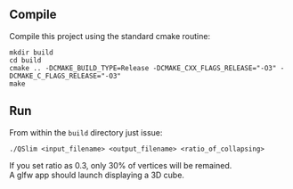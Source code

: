 ## Compile

Compile this project using the standard cmake routine:

    mkdir build
    cd build
    cmake .. -DCMAKE_BUILD_TYPE=Release -DCMAKE_CXX_FLAGS_RELEASE="-O3" -DCMAKE_C_FLAGS_RELEASE="-O3"
    make

## Run

From within the `build` directory just issue:

    ./QSlim <input_filename> <output_filename> <ratio_of_collapsing>

If you set ratio as 0.3, only 30% of vertices will be remained.<br/>
A glfw app should launch displaying a 3D cube.
